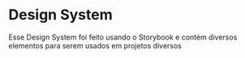 # Design System

Esse Design System foi feito usando o Storybook e contém diversos elementos para serem usados em projetos diversos

